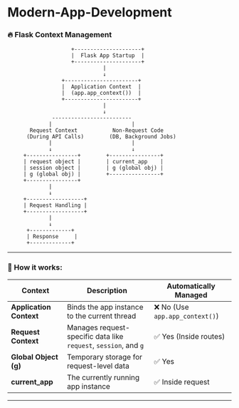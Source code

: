 # Modern-App-Development

### 🔥 Flask Context Management
```plaintext
                    +---------------------+
                    |  Flask App Startup  |
                    +---------------------+
                              |
                              ↓
                 +-----------------------+
                 |  Application Context  |
                 |  (app.app_context())  |
                 +-----------------------+
                              |
                              ↓
              -------------------------
             |                         |
       Request Context           Non-Request Code
      (During API Calls)        (DB, Background Jobs)
             |                         |
             ↓                         ↓
     +----------------+        +----------------+
     | request object |        | current_app    |
     | session object |        | g (global obj) |
     | g (global obj) |        +----------------+
     +----------------+
             |
             ↓
     +------------------+
     | Request Handling |
     +------------------+
             |
             ↓
      +-------------+
      | Response     |
      +-------------+
```

---

### 🎯 How it works:
| Context                  | Description                     | Automatically Managed |
|---------------------------|--------------------------------|-----------------------|
| **Application Context**    | Binds the app instance to the current thread | ❌ No (Use `app.app_context()`) |
| **Request Context**        | Manages request-specific data like `request`, `session`, and `g` | ✅ Yes (Inside routes) |
| **Global Object (g)**      | Temporary storage for request-level data | ✅ Yes |
| **current_app**            | The currently running app instance | ✅ Inside request | ❌ Outside request |

---
